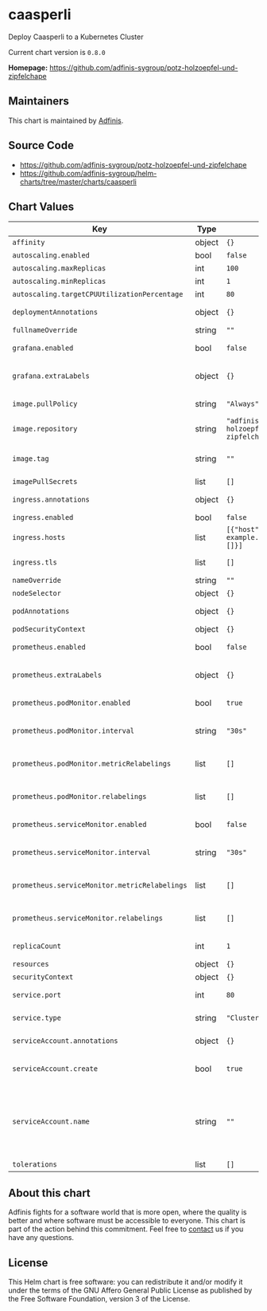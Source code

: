 caasperli
=========
Deploy Caasperli to a Kubernetes Cluster

Current chart version is `0.8.0`


**Homepage:** <https://github.com/adfinis-sygroup/potz-holzoepfel-und-zipfelchape>


## Maintainers
This chart is maintained by [Adfinis](https://adfinis.com/?pk_campaign=github&pk_kwd=helm-charts).


## Source Code

* <https://github.com/adfinis-sygroup/potz-holzoepfel-und-zipfelchape>
* <https://github.com/adfinis-sygroup/helm-charts/tree/master/charts/caasperli>


## Chart Values


| Key | Type | Default | Description |
|-----|------|---------|-------------|
| `affinity` | object | `{}` |  |
| `autoscaling.enabled` | bool | `false` |  |
| `autoscaling.maxReplicas` | int | `100` |  |
| `autoscaling.minReplicas` | int | `1` |  |
| `autoscaling.targetCPUUtilizationPercentage` | int | `80` |  |
| `deploymentAnnotations` | object | `{}` | Annotations to add to Deployment. |
| `fullnameOverride` | string | `""` |  |
| `grafana.enabled` | bool | `false` | Enable Grafana Dashboards |
| `grafana.extraLabels` | object | `{}` | Labels to add to all Grafana integration resources |
| `image.pullPolicy` | string | `"Always"` | When to pull the container image |
| `image.repository` | string | `"adfinissygroup/potz-holzoepfel-und-zipfelchape"` | Container image to deploy |
| `image.tag` | string | `""` | Overrides the image tag whose default is the chart version. |
| `imagePullSecrets` | list | `[]` |  |
| `ingress.annotations` | object | `{}` | Annotations to add to the ingress resource |
| `ingress.enabled` | bool | `false` | Enable ingress |
| `ingress.hosts` | list | `[{"host":"chart-example.local","paths":[]}]` | List of hosts to expose via ingress |
| `ingress.tls` | list | `[]` | TLS configuration for ingress |
| `nameOverride` | string | `""` |  |
| `nodeSelector` | object | `{}` |  |
| `podAnnotations` | object | `{}` | Annotations to add to Pod. |
| `podSecurityContext` | object | `{}` | [PodSecurityContext](https://kubernetes.io/docs/reference/generated/kubernetes-api/v1.18/#podsecuritycontext-v1-core) |
| `prometheus.enabled` | bool | `false` | Enable Prometheus integration |
| `prometheus.extraLabels` | object | `{}` | Labels to add to all Prometheus integration resources |
| `prometheus.podMonitor.enabled` | bool | `true` | Enable creation of a PodMonitor CRD |
| `prometheus.podMonitor.interval` | string | `"30s"` | Interval at which metrics should be scraped |
| `prometheus.podMonitor.metricRelabelings` | list | `[]` | MetricRelabelConfigs to apply to samples before ingestion |
| `prometheus.podMonitor.relabelings` | list | `[]` | RelabelConfigs to apply to samples before scraping |
| `prometheus.serviceMonitor.enabled` | bool | `false` | Enable creation of a ServiceMonitor CRD |
| `prometheus.serviceMonitor.interval` | string | `"30s"` | Interval at which metrics should be scraped |
| `prometheus.serviceMonitor.metricRelabelings` | list | `[]` | MetricRelabelConfigs to apply to samples before ingestion |
| `prometheus.serviceMonitor.relabelings` | list | `[]` | RelabelConfigs to apply to samples before scraping |
| `replicaCount` | int | `1` | How many caasperlis to deploy |
| `resources` | object | `{}` |  |
| `securityContext` | object | `{}` | [SecurityContext](https://kubernetes.io/docs/reference/generated/kubernetes-api/v1.18/#securitycontext-v1-core) |
| `service.port` | int | `80` | Port the service will expose |
| `service.type` | string | `"ClusterIP"` | Type of the service to create |
| `serviceAccount.annotations` | object | `{}` | Annotations to add to the service account |
| `serviceAccount.create` | bool | `true` | Specifies whether a service account should be created |
| `serviceAccount.name` | string | `""` | The name of the service account to use. If not set and create is true, a name is generated using the fullname template |
| `tolerations` | list | `[]` |  |

## About this chart

Adfinis fights for a software world that is more open, where the quality is
better and where software must be accessible to everyone. This chart
is part of the action behind this commitment. Feel free to
[contact](https://adfinis.com/kontakt/?pk_campaign=github&pk_kwd=helm-charts)
us if you have any questions.

## License

This Helm chart is free software: you can redistribute it and/or modify it under the terms
of the GNU Affero General Public License as published by the Free Software Foundation,
version 3 of the License.
